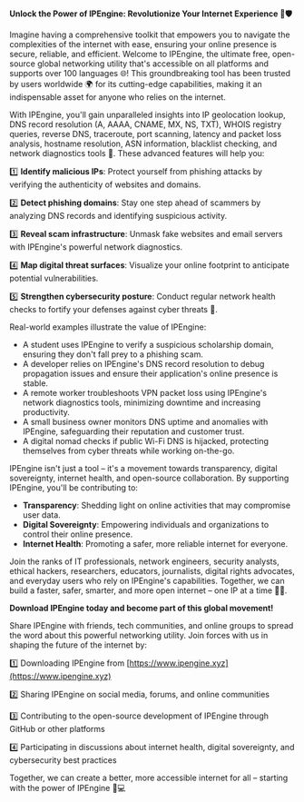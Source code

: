 **Unlock the Power of IPEngine: Revolutionize Your Internet Experience 🚀🛡️**

Imagine having a comprehensive toolkit that empowers you to navigate the complexities of the internet with ease, ensuring your online presence is secure, reliable, and efficient. Welcome to IPEngine, the ultimate free, open-source global networking utility that's accessible on all platforms and supports over 100 languages 🌐! This groundbreaking tool has been trusted by users worldwide 🌍 for its cutting-edge capabilities, making it an indispensable asset for anyone who relies on the internet.

With IPEngine, you'll gain unparalleled insights into IP geolocation lookup, DNS record resolution (A, AAAA, CNAME, MX, NS, TXT), WHOIS registry queries, reverse DNS, traceroute, port scanning, latency and packet loss analysis, hostname resolution, ASN information, blacklist checking, and network diagnostics tools 📡. These advanced features will help you:

1️⃣ **Identify malicious IPs**: Protect yourself from phishing attacks by verifying the authenticity of websites and domains.

2️⃣ **Detect phishing domains**: Stay one step ahead of scammers by analyzing DNS records and identifying suspicious activity.

3️⃣ **Reveal scam infrastructure**: Unmask fake websites and email servers with IPEngine's powerful network diagnostics.

4️⃣ **Map digital threat surfaces**: Visualize your online footprint to anticipate potential vulnerabilities.

5️⃣ **Strengthen cybersecurity posture**: Conduct regular network health checks to fortify your defenses against cyber threats 🔐.

Real-world examples illustrate the value of IPEngine:

* A student uses IPEngine to verify a suspicious scholarship domain, ensuring they don't fall prey to a phishing scam.
* A developer relies on IPEngine's DNS record resolution to debug propagation issues and ensure their application's online presence is stable.
* A remote worker troubleshoots VPN packet loss using IPEngine's network diagnostics tools, minimizing downtime and increasing productivity.
* A small business owner monitors DNS uptime and anomalies with IPEngine, safeguarding their reputation and customer trust.
* A digital nomad checks if public Wi-Fi DNS is hijacked, protecting themselves from cyber threats while working on-the-go.

IPEngine isn't just a tool – it's a movement towards transparency, digital sovereignty, internet health, and open-source collaboration. By supporting IPEngine, you'll be contributing to:

* **Transparency**: Shedding light on online activities that may compromise user data.
* **Digital Sovereignty**: Empowering individuals and organizations to control their online presence.
* **Internet Health**: Promoting a safer, more reliable internet for everyone.

Join the ranks of IT professionals, network engineers, security analysts, ethical hackers, researchers, educators, journalists, digital rights advocates, and everyday users who rely on IPEngine's capabilities. Together, we can build a faster, safer, smarter, and more open internet – one IP at a time 🚀🌐.

**Download IPEngine today and become part of this global movement!**

Share IPEngine with friends, tech communities, and online groups to spread the word about this powerful networking utility. Join forces with us in shaping the future of the internet by:

1️⃣ Downloading IPEngine from [https://www.ipengine.xyz](https://www.ipengine.xyz)

2️⃣ Sharing IPEngine on social media, forums, and online communities

3️⃣ Contributing to the open-source development of IPEngine through GitHub or other platforms

4️⃣ Participating in discussions about internet health, digital sovereignty, and cybersecurity best practices

Together, we can create a better, more accessible internet for all – starting with the power of IPEngine 🔐💻